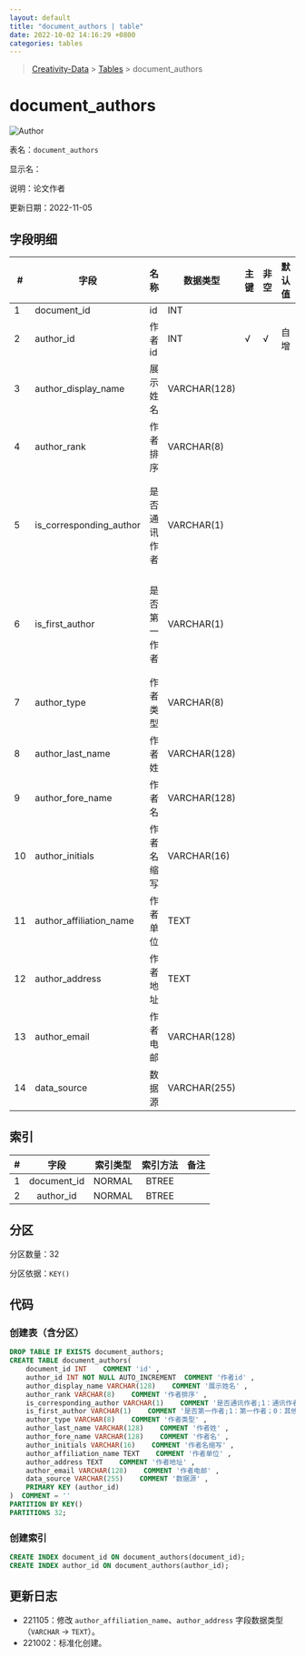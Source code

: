 ```yaml
---
layout: default
title: "document_authors | table"
date: 2022-10-02 14:16:29 +0800
categories: tables
---
```


> [Creativity-Data](/Creativity) > [Tables](/Creativity/tables) > document_authors

# document_authors

![Author](https://img.shields.io/badge/Author-MarioZZJ-blue)

表名：`document_authors`

显示名：

说明：论文作者

更新日期：2022-11-05

## 字段明细

| **#** | **字段**                | **名称**     | **数据类型**  | **主键** | **非空** | **默认值** | **备注说明**             |
| ----- | ----------------------- | ------------ | ------------- | -------- | -------- | ---------- | ------------------------ |
| 1     | document_id             | id           | INT           |          |          |            |                          |
| 2     | author_id               | 作者id       | INT           | √        | √        | 自增       |                          |
| 3     | author_display_name     | 展示姓名     | VARCHAR(128)  |          |          |            |                          |
| 4     | author_rank             | 作者排序     | VARCHAR(8)    |          |          |            |                          |
| 5     | is_corresponding_author | 是否通讯作者 | VARCHAR(1)    |          |          |            | 1：通讯作者；0：其他作者 |
| 6     | is_first_author         | 是否第一作者 | VARCHAR(1)    |          |          |            | 1：第一作者；0：其他作者 |
| 7     | author_type             | 作者类型     | VARCHAR(8)    |          |          |            |                          |
| 8     | author_last_name        | 作者姓       | VARCHAR(128)  |          |          |            |                          |
| 9     | author_fore_name        | 作者名       | VARCHAR(128)  |          |          |            |                          |
| 10    | author_initials         | 作者名缩写   | VARCHAR(16)   |          |          |            |                          |
| 11    | author_affiliation_name | 作者单位     | TEXT  |          |          |            |            |
| 12    | author_address          | 作者地址     | TEXT |          |          |            |                          |
| 13    | author_email            | 作者电邮     | VARCHAR(128)  |          |          |            |                          |
| 14    | data_source             | 数据源       | VARCHAR(255)  |          |          |            |                          |

## 索引

|  #   |    字段     | 索引类型 | 索引方法 | 备注 |
| :--: | :---------: | :------: | :------: | :--: |
|  1   | document_id |  NORMAL  |  BTREE   |      |
|  2   |  author_id  |  NORMAL  |  BTREE   |      |

## 分区

分区数量：32

分区依据：`KEY()`

## 代码

### 创建表（含分区）

```SQL
DROP TABLE IF EXISTS document_authors;
CREATE TABLE document_authors(
    document_id INT    COMMENT 'id' ,
    author_id INT NOT NULL AUTO_INCREMENT  COMMENT '作者id' ,
    author_display_name VARCHAR(128)    COMMENT '展示姓名' ,
    author_rank VARCHAR(8)    COMMENT '作者排序' ,
    is_corresponding_author VARCHAR(1)    COMMENT '是否通讯作者;1：通讯作者；0：其他作者' ,
    is_first_author VARCHAR(1)    COMMENT '是否第一作者;1：第一作者；0：其他作者' ,
    author_type VARCHAR(8)    COMMENT '作者类型' ,
    author_last_name VARCHAR(128)    COMMENT '作者姓' ,
    author_fore_name VARCHAR(128)    COMMENT '作者名' ,
    author_initials VARCHAR(16)    COMMENT '作者名缩写' ,
    author_affiliation_name TEXT    COMMENT '作者单位' ,
    author_address TEXT    COMMENT '作者地址' ,
    author_email VARCHAR(128)    COMMENT '作者电邮' ,
    data_source VARCHAR(255)    COMMENT '数据源' ,
    PRIMARY KEY (author_id)
)  COMMENT = ''
PARTITION BY KEY()
PARTITIONS 32;
```

### 创建索引

```SQL
CREATE INDEX document_id ON document_authors(document_id);
CREATE INDEX author_id ON document_authors(author_id);
```

## 更新日志

* 221105：修改 `author_affiliation_name`、`author_address` 字段数据类型（`VARCHAR` -> `TEXT`）。
* 221002：标准化创建。
